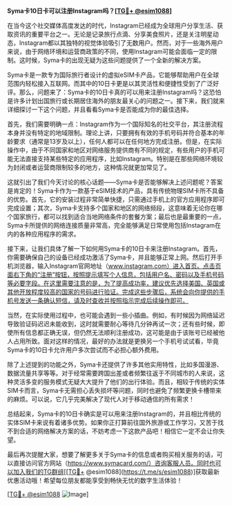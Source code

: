 **Syma卡10日卡可以注册Instagram吗？[[TG💪+ @esim1088](https://t.me/s/esim1088)]**

在当今这个社交媒体高度发达的时代，Instagram已经成为全球用户分享生活、获取资讯的重要平台之一。无论是记录旅行点滴、分享美食照片，还是关注明星动态，Instagram都以其独特的视觉体验吸引了无数用户。然而，对于一些海外用户来说，由于网络环境和运营商政策的不同，使用Instagram可能会面临一定的限制。这时候，Syma卡的出现无疑为这些问题提供了一个全新的解决方案。

Syma卡是一款专为国际旅行者设计的虚拟eSIM卡产品，它能够帮助用户在全球范围内轻松接入互联网。而其中的10日卡更是以其灵活性和便捷性受到了广泛好评。那么，问题来了：Syma卡的10日卡真的可以用来注册Instagram吗？这恐怕是许多计划出国旅行或长期居住海外的朋友最关心的问题之一。接下来，我们就来详细探讨一下这个问题，并且看看Syma卡是否能成为你的最佳选择。

首先，我们需要明确一点：Instagram作为一个国际知名的社交平台，其注册流程本身并没有特定的地域限制。理论上讲，只要拥有有效的手机号码并符合基本的年龄要求（通常是13岁及以上），任何人都可以在任何地方完成注册。但是，在实际操作中，由于不同国家和地区对网络服务提供商有不同的规定，有些用户的手机可能无法直接支持某些特定的应用程序，比如Instagram。特别是在那些网络环境较为封闭或者运营商限制较多的地方，这种情况就更加常见了。

这就引出了我们今天讨论的核心话题——Syma卡是否能够解决上述问题呢？答案是肯定的！Syma卡作为一款基于eSIM技术的产品，具有传统物理SIM卡所不具备的优势。首先，它的安装过程非常简单快捷，只需通过手机上的官方应用程序即可完成设置；其次，Syma卡支持多个国家和地区的网络频段，这意味着无论你在哪个国家旅行，都可以找到适合当地网络条件的套餐方案；最后也是最重要的一点，Syma卡所提供的网络连接质量非常高，完全能够满足日常使用包括Instagram在内的各种应用程序的需求。

接下来，让我们具体了解一下如何用Syma卡的10日卡来注册Instagram。首先，你需要确保自己的设备已经成功激活了Syma卡，并且能够正常上网。然后打开手机浏览器，输入Instagram官网地址（www.instagram.com）进入首页。点击页面右下角的“注册”按钮，按照提示填写个人信息，包括用户名、密码以及手机号码等必要字段。在这里需要注意的是，为了提高成功率，建议优先选择美国、英国或其他开放程度较高的国家的号码进行验证。完成这些步骤后，系统会向你提供的手机号发送一条确认短信，请及时查收并按照指示完成后续操作即可。

当然，在实际使用过程中，也可能会遇到一些小插曲。例如，有时候因为网络延迟导致验证码迟迟未能收到，这时就需要耐心等待几分钟再试一次；还有些时候，即使所有信息都正确无误，但仍然无法顺利注册成功，这可能是由于该账号已经被他人占用所致。面对这样的情况，最好的办法就是更换另一个手机号试试看，毕竟Syma卡的10日卡允许用户多次尝试而不必担心额外费用。

除了上述提到的功能之外，Syma卡还提供了许多其他实用特性，比如多国漫游、数据流量共享等等。对于经常需要跨国出差或者频繁往返于不同城市的人来说，这种灵活多变的服务模式无疑大大提升了他们的出行体验。而且，相较于传统的实体SIM卡而言，Syma卡无需担心丢失损坏等问题，同时也避免了频繁更换卡槽带来的麻烦。可以说，它几乎完美解决了现代人对于移动通信的所有需求！

总结起来，Syma卡的10日卡确实是可以用来注册Instagram的，并且相比传统的实体SIM卡来说有着诸多优势。如果你正打算前往国外旅游或工作学习，又苦于找不到合适的网络解决方案的话，不妨考虑一下这款产品吧！相信它一定不会让你失望。

最后再次提醒大家，想要了解更多关于Syma卡的信息或者购买相关服务的话，可以直接访问官方网站（https://www.symacard.com/）咨询客服人员。同时也可以加入我们的TG群组[[TG💪+ @esim1088](https://t.me/s/esim1088)]获取最新优惠活动哦！希望每位朋友都能享受到畅快无忧的数字生活体验！

[[TG💪+ @esim1088](https://t.me/s/esim1088) ![Image](https://i.postimg.cc/4NQfJmqS/Snipaste-2025-05-13-00-14-12.png)]